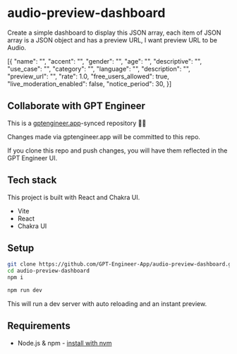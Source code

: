 # audio-preview-dashboard

Create a simple dashboard to display this JSON array, each item of JSON array is a JSON object and has a preview URL, I want preview URL to be Audio.

[{
    "name": "",
    "accent": "",
    "gender": "",
    "age": "",
    "descriptive": "",
    "use_case": "",
    "category": "",
    "language": "",
    "description": "",
    "preview_url": "",
    "rate": 1.0,
    "free_users_allowed": true,
    "live_moderation_enabled": false,
    "notice_period": 30,
}]

## Collaborate with GPT Engineer

This is a [gptengineer.app](https://gptengineer.app)-synced repository 🌟🤖

Changes made via gptengineer.app will be committed to this repo.

If you clone this repo and push changes, you will have them reflected in the GPT Engineer UI.

## Tech stack

This project is built with React and Chakra UI.

- Vite
- React
- Chakra UI

## Setup

```sh
git clone https://github.com/GPT-Engineer-App/audio-preview-dashboard.git
cd audio-preview-dashboard
npm i
```

```sh
npm run dev
```

This will run a dev server with auto reloading and an instant preview.

## Requirements

- Node.js & npm - [install with nvm](https://github.com/nvm-sh/nvm#installing-and-updating)
